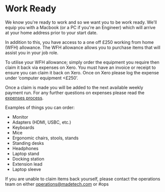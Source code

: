 # Work Ready

We know you're ready to work and so we want you to be work ready. We'll equip you with a Macbook (or a PC if you're an Engineer) which will arrive at your home address prior to your start date.

In addition to this, you have access to a one off £250 working from home (WFH) allowance. The WFH allowance allows you to purchase items that will assist you in your job role. 

To utilise your WFH allowance; simply order the equipment you require then claim it back via expenses on Xero. You must have an invoice or receipt to ensure you can claim it back on Xero. Once on Xero please log the expense under ‘computer equipment <£250’.

Once a claim is made you will be added to the next available weekly payment run. For any further questions on expenses please read the [expenses process](../guides/compensation/expenses.md).

Examples of things you can order:

- Monitor
- Adapters (HDMI, USBC, etc.)
- Keyboards
- Mice
- Ergonomic chairs, stools, stands
- Standing desks
- Headphones
- Laptop stand
- Docking station 
- Extension lead
- Laptop sleeve 

If you are unable to claim items back yourself, please contact the operations team on either [operations@madetech.com](operations@madetech.com) or #ops
